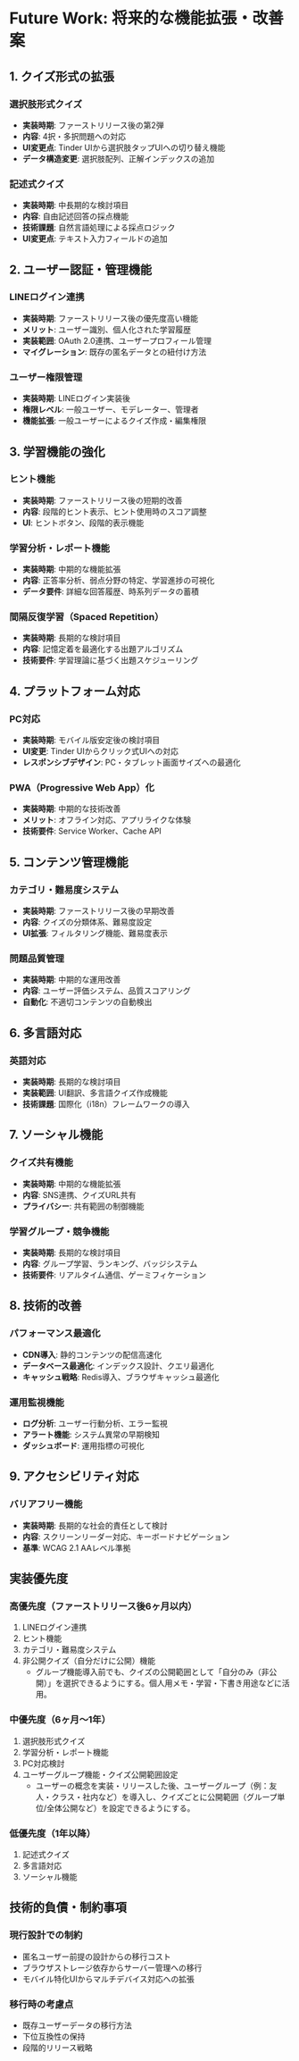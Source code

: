 # Future Work: 将来的な機能拡張・改善案

## 1. クイズ形式の拡張

### 選択肢形式クイズ

- **実装時期**: ファーストリリース後の第2弾
- **内容**: 4択・多択問題への対応
- **UI変更点**: Tinder UIから選択肢タップUIへの切り替え機能
- **データ構造変更**: 選択肢配列、正解インデックスの追加

### 記述式クイズ

- **実装時期**: 中長期的な検討項目
- **内容**: 自由記述回答の採点機能
- **技術課題**: 自然言語処理による採点ロジック
- **UI変更点**: テキスト入力フィールドの追加

## 2. ユーザー認証・管理機能

### LINEログイン連携

- **実装時期**: ファーストリリース後の優先度高い機能
- **メリット**: ユーザー識別、個人化された学習履歴
- **実装範囲**: OAuth 2.0連携、ユーザープロフィール管理
- **マイグレーション**: 既存の匿名データとの紐付け方法

### ユーザー権限管理

- **実装時期**: LINEログイン実装後
- **権限レベル**: 一般ユーザー、モデレーター、管理者
- **機能拡張**: 一般ユーザーによるクイズ作成・編集権限

## 3. 学習機能の強化

### ヒント機能

- **実装時期**: ファーストリリース後の短期的改善
- **内容**: 段階的ヒント表示、ヒント使用時のスコア調整
- **UI**: ヒントボタン、段階的表示機能

### 学習分析・レポート機能

- **実装時期**: 中期的な機能拡張
- **内容**: 正答率分析、弱点分野の特定、学習進捗の可視化
- **データ要件**: 詳細な回答履歴、時系列データの蓄積

### 間隔反復学習（Spaced Repetition）

- **実装時期**: 長期的な検討項目
- **内容**: 記憶定着を最適化する出題アルゴリズム
- **技術要件**: 学習理論に基づく出題スケジューリング

## 4. プラットフォーム対応

### PC対応

- **実装時期**: モバイル版安定後の検討項目
- **UI変更**: Tinder UIからクリック式UIへの対応
- **レスポンシブデザイン**: PC・タブレット画面サイズへの最適化

### PWA（Progressive Web App）化

- **実装時期**: 中期的な技術改善
- **メリット**: オフライン対応、アプリライクな体験
- **技術要件**: Service Worker、Cache API

## 5. コンテンツ管理機能

### カテゴリ・難易度システム

- **実装時期**: ファーストリリース後の早期改善
- **内容**: クイズの分類体系、難易度設定
- **UI拡張**: フィルタリング機能、難易度表示

### 問題品質管理

- **実装時期**: 中期的な運用改善
- **内容**: ユーザー評価システム、品質スコアリング
- **自動化**: 不適切コンテンツの自動検出

## 6. 多言語対応

### 英語対応

- **実装時期**: 長期的な検討項目
- **実装範囲**: UI翻訳、多言語クイズ作成機能
- **技術課題**: 国際化（i18n）フレームワークの導入

## 7. ソーシャル機能

### クイズ共有機能

- **実装時期**: 中期的な機能拡張
- **内容**: SNS連携、クイズURL共有
- **プライバシー**: 共有範囲の制御機能

### 学習グループ・競争機能

- **実装時期**: 長期的な検討項目
- **内容**: グループ学習、ランキング、バッジシステム
- **技術要件**: リアルタイム通信、ゲーミフィケーション

## 8. 技術的改善

### パフォーマンス最適化

- **CDN導入**: 静的コンテンツの配信高速化
- **データベース最適化**: インデックス設計、クエリ最適化
- **キャッシュ戦略**: Redis導入、ブラウザキャッシュ最適化

### 運用監視機能

- **ログ分析**: ユーザー行動分析、エラー監視
- **アラート機能**: システム異常の早期検知
- **ダッシュボード**: 運用指標の可視化

## 9. アクセシビリティ対応

### バリアフリー機能

- **実装時期**: 長期的な社会的責任として検討
- **内容**: スクリーンリーダー対応、キーボードナビゲーション
- **基準**: WCAG 2.1 AAレベル準拠

## 実装優先度

### 高優先度（ファーストリリース後6ヶ月以内）

1. LINEログイン連携
2. ヒント機能
3. カテゴリ・難易度システム
4. 非公開クイズ（自分だけに公開）機能
   - グループ機能導入前でも、クイズの公開範囲として「自分のみ（非公開）」を選択できるようにする。個人用メモ・学習・下書き用途などに活用。

### 中優先度（6ヶ月〜1年）

1. 選択肢形式クイズ
2. 学習分析・レポート機能
3. PC対応検討
4. ユーザーグループ機能・クイズ公開範囲設定
   - ユーザーの概念を実装・リリースした後、ユーザーグループ（例：友人・クラス・社内など）を導入し、クイズごとに公開範囲（グループ単位/全体公開など）を設定できるようにする。

### 低優先度（1年以降）

1. 記述式クイズ
2. 多言語対応
3. ソーシャル機能

## 技術的負債・制約事項

### 現行設計での制約

- 匿名ユーザー前提の設計からの移行コスト
- ブラウザストレージ依存からサーバー管理への移行
- モバイル特化UIからマルチデバイス対応への拡張

### 移行時の考慮点

- 既存ユーザーデータの移行方法
- 下位互換性の保持
- 段階的リリース戦略
